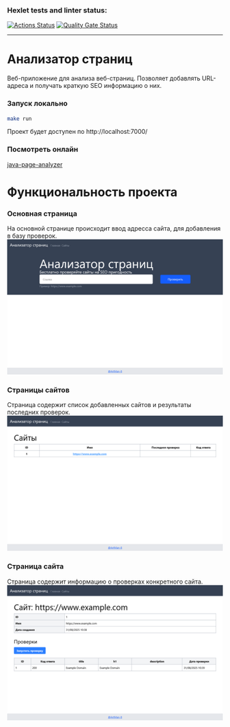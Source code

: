 ### Hexlet tests and linter status:

[![Actions Status](https://github.com/ArtMan-8/java-project-72/actions/workflows/hexlet-check.yml/badge.svg)](https://github.com/ArtMan-8/java-project-72/actions) [![Quality Gate Status](https://sonarcloud.io/api/project_badges/measure?project=ArtMan-8_java-project-72&metric=alert_status)](https://sonarcloud.io/summary/new_code?id=ArtMan-8_java-project-72)

<hr />

# Анализатор страниц

Веб-приложение для анализа веб-страниц. Позволяет добавлять URL-адреса и получать краткую SEO информацию о них.

### Запуск локально

```sh
make run
```

Проект будет доступен по http://localhost:7000/

### Посмотреть онлайн

[java-page-analyzer](https://artman-8-java-project-72-5199.twc1.net/)


# Функциональность проекта

### Основная страница
На основной странице происходит ввод адресса сайта, для добавления в базу проверок.
![Основная страница](./assets/01_main_page.png)

### Страницы сайтов
Страница содержит список добавленных сайтов и результаты последних проверок.
![Страницы сайтов](./assets/02_urls_page.png)

### Страница сайта
Страница содержит информацию о проверках конкретного сайта.
![Страница сайта](./assets/03_url_page.png)
